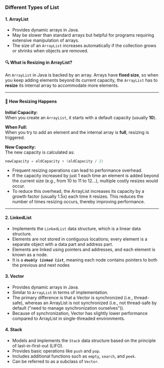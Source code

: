### Different Types of List

#### 1. ArrayList
- Provides dynamic arrays in Java.
- May be slower than standard arrays but helpful for programs requiring extensive manipulation of arrays.
- The size of an `ArrayList` increases automatically if the collection grows or shrinks when objects are removed.

#### 🔍 What is Resizing in ArrayList?

An `ArrayList` in Java is backed by an array. Arrays have **fixed size**, so when you keep adding elements beyond its current capacity, the `ArrayList` has to **resize** its internal array to accommodate more elements.

---

#### 🔧 How Resizing Happens

**Initial Capacity:**  
When you create an `ArrayList`, it starts with a default capacity (usually **10**).

**When Full:**  
When you try to add an element and the internal array is **full**, resizing is triggered.

**New Capacity:**  
The new capacity is calculated as:

```java
newCapacity = oldCapacity + (oldCapacity / 2)
```

- Frequent resizing operations can lead to performance overhead.
- If the capacity increased by just 1 each time an element is added beyond the current size (e.g., from 10 to 11 to 12...), multiple costly resizes would occur.
- To reduce this overhead, the ArrayList increases its capacity by a growth factor (usually 1.5x) each time it resizes. This reduces the number of times resizing occurs, thereby improving performance.

---

#### 2. LinkedList 
- Implements the `LinkedList` data structure, which is a linear data structure.
- Elements are not stored in contiguous locations; every element is a separate object with a data part and address part.
- Elements are linked using pointers and addresses, and each element is known as a node.
- It is a _**`doubly linked list`**_, meaning each node contains pointers to both the previous and next nodes

#### 3. Vector
- Provides dynamic arrays in Java.
- Similar to `ArrayList` in terms of implementation.
- The primary difference is that a Vector is synchronized (i.e., thread-safe), whereas an ArrayList is not synchronized (i.e., not thread-safe by default ("need to manage synchronization ourselves")). 
- Because of synchronization, Vector has slightly lower performance compared to ArrayList in single-threaded environments.

#### 4. Stack
- Models and implements the `Stack` data structure based on the principle of last-in-first-out (LIFO).
- Provides basic operations like `push` and `pop`.
- Includes additional functions such as `empty`, `search`, and `peek`.
- Can be referred to as a subclass of `Vector`.